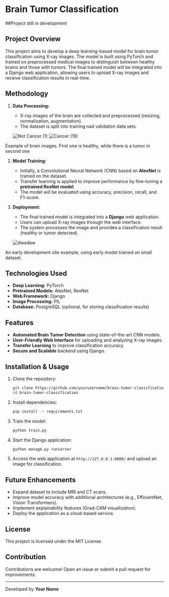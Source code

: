 # Brain Tumor Classification

##Project still in development

## Project Overview
This project aims to develop a deep learning-based model for brain tumor classification using X-ray images. The model is built using PyTorch and trained on preprocessed medical images to distinguish between healthy brains and those with tumors. The final trained model will be integrated into a Django web application, allowing users to upload X-ray images and receive classification results in real-time.

## Methodology

1. **Data Processing:**
   - X-ray images of the brain are collected and preprocessed (resizing, normalization, augmentation).
   - The dataset is split into training nad validation data sets.
  
    ![Not Cancer  (1)](https://github.com/user-attachments/assets/729a9ceb-c967-4462-861f-40b79d1d5879)   ![Cancer (19)](https://github.com/user-attachments/assets/5afb40e2-0f52-4bb0-b59c-6bb6318aa102)

Example of brain images. First one is healthy, while there is a tumor in second one


2. **Model Training:**
   - Initially, a Convolutional Neural Network (CNN) based on **AlexNet** is trained on the dataset.
   - Transfer learning is applied to improve performance by fine-tuning a **pretrained ResNet model**.
   - The model will be evaluated using accuracy, precision, recall, and F1-score.

3. **Deployment:**
   - The final trained model is integrated into a **Django** web application.
   - Users can upload X-ray images through the web interface.
   - The system processes the image and provides a classification result (healthy or tumor detected).
  
   ![dwadaw](https://github.com/user-attachments/assets/359c6e09-caf2-4866-9720-ddc4b7be8163)
   
  An early development site example, using early model trained on small dataset.



## Technologies Used
- **Deep Learning:** PyTorch
- **Pretrained Models:** AlexNet, ResNet
- **Web Framework:** Django
- **Image Processing:**  PIL
- **Database:** PostgreSQL (optional, for storing classification results)

## Features
- **Automated Brain Tumor Detection** using state-of-the-art CNN models.
- **User-Friendly Web Interface** for uploading and analyzing X-ray images.
- **Transfer Learning** to improve classification accuracy.
- **Secure and Scalable** backend using Django.

## Installation & Usage
1. Clone the repository:
   ```sh
   git clone https://github.com/yourusername/brain-tumor-classification.git
   cd brain-tumor-classification
   ```
2. Install dependencies:
   ```sh
   pip install -r requirements.txt
   ```
3. Train the model:
   ```sh
   python train.py
   ```
4. Start the Django application:
   ```sh
   python manage.py runserver
   ```
5. Access the web application at `http://127.0.0.1:8000/` and upload an image for classification.

## Future Enhancements
- Expand dataset to include MRI and CT scans.
- Improve model accuracy with additional architectures (e.g., EfficientNet, Vision Transformers).
- Implement explainability features (Grad-CAM visualization).
- Deploy the application as a cloud-based service.

## License
This project is licensed under the MIT License.

## Contribution
Contributions are welcome! Open an issue or submit a pull request for improvements.

---
Developed by **Your Name**

